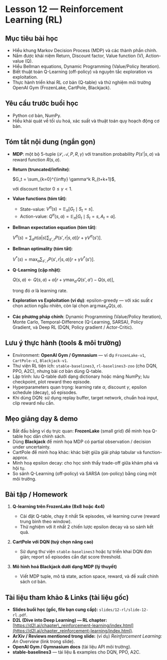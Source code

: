 # Lesson 12 — Reinforcement Learning (RL)

## Mục tiêu bài học

* Hiểu khung Markov Decision Process (MDP) và các thành phần chính.
* Nắm được khái niệm Return, Discount factor, Value function (V), Action-value (Q).
* Hiểu Bellman equations, Dynamic Programming (Value/Policy Iteration).
* Biết thuật toán Q-Learning (off-policy) và nguyên tắc exploration vs exploitation.
* Thực hành triển khai RL cơ bản (Q-table) và thử nghiệm môi trường OpenAI Gym (FrozenLake, CartPole, Blackjack).

## Yêu cầu trước buổi học

* Python cơ bản, NumPy.
* Hiểu khái quát về tối ưu hoá, xác suất và thuật toán quy hoạch động cơ bản.

## Tóm tắt nội dung (ngắn gọn)

* **MDP**: một bộ 5-tuple $(\mathcal S,\mathcal A, P, R, \gamma)$ với transition probability $P(s'|s,a)$ và reward function $R(s,a)$.

* **Return (truncated/infinite)**:

  $G_t = \sum_{k=0}^{\infty} \gamma^k R_{t+k+1}$,

  với discount factor $0\le\gamma<1$.

* **Value functions (tóm tắt)**:

  * State-value: $V^{\pi}(s)=\mathbb{E}_{\pi}[G_t\mid S_t=s]$.
  * Action-value: $Q^{\pi}(s,a)=\mathbb{E}_{\pi}[G_t\mid S_t=s,A_t=a]$.

* **Bellman expectation equation (tóm tắt)**:

  $V^{\pi}(s)=\sum_a\pi(a|s)\sum_{s',r} P(s',r|s,a)\big[ r + \gamma V^{\pi}(s')\big]$.

* **Bellman optimality (tóm tắt)**:

  $V^*(s)=\max_a \sum_{s',r} P(s',r|s,a)\big[ r + \gamma V^*(s')\big]$.

* **Q-Learning (cập nhật)**:

  $Q(s,a) \leftarrow Q(s,a) + \alpha\big[ r + \gamma \max_{a'} Q(s',a') - Q(s,a) \big]$,

  trong đó $\alpha$ là learning rate.

* **Exploration vs Exploitation (ví dụ)**: epsilon-greedy — với xác suất $\epsilon$ chọn action ngẫu nhiên, còn lại chọn $\arg\max_a Q(s,a)$.

* **Các phương pháp chính**: Dynamic Programming (Value/Policy Iteration), Monte Carlo, Temporal-Difference (Q-Learning, SARSA), Policy Gradient, và Deep RL (DQN, Policy gradient / Actor-Critic).

## Lưu ý thực hành (tools & môi trường)

* Environment: **OpenAI Gym / Gymnasium** — ví dụ `FrozenLake-v1`, `CartPole-v1`, `Blackjack-v1`.
* Thư viện RL tiện ích: `stable-baselines3`, `rl-baselines3-zoo` (cho DQN, PPO, A2C), nhưng bài cơ bản dùng Q-table.
* Lập trình: lưu Q-table dưới dạng dictionary hoặc mảng NumPy; lưu checkpoint, plot reward theo episode.
* Hyperparameters quan trọng: learning rate $\alpha$, discount $\gamma$, epsilon schedule (decay), số episodes.
* Khi dùng DQN: sử dụng replay buffer, target network, chuẩn hoá input, clip reward nếu cần.

## Mẹo giảng dạy & demo

* Bắt đầu bằng ví dụ trực quan: **FrozenLake** (small grid) để minh họa Q-table học dần chính sách.
* Dùng **Blackjack** để minh họa MDP có partial observation / decision under uncertainty.
* CartPole để minh hoạ khác: khác biệt giữa giải pháp tabular và function-approx.
* Minh hoạ epsilon decay: cho học sinh thấy trade-off giữa khám phá và hội tụ.
* So sánh Q-Learning (off-policy) và SARSA (on-policy) bằng cùng một môi trường.

## Bài tập / Homework

1. **Q-learning trên FrozenLake (8x8 hoặc 4x4)**

   * Cài đặt Q-table, chạy ít nhất 5k episodes, vẽ learning curve (reward trung bình theo window).
   * Thử nghiệm với ít nhất 2 chiến lược epsilon decay và so sánh kết quả.
2. **CartPole với DQN (tuỳ chọn nâng cao)**

   * Sử dụng thư viện `stable-baselines3` hoặc tự triển khai DQN đơn giản; report số episodes cần đạt score threshold.
3. **Mô hình hoá Blackjack dưới dạng MDP (lý thuyết)**

   * Viết MDP tuple, mô tả state, action space, reward, và đề xuất chính sách cơ bản.

## Tài liệu tham khảo & Links (tài liệu gốc)

* **Slides buổi học (gốc, file bạn cung cấp):** `slides/12-rl/slide-12-rl.pdf`.
* **D2L (Dive into Deep Learning) — RL chapter:** [https://d2l.ai/chapter\_reinforcement-learning/index.html](https://d2l.ai/chapter_reinforcement-learning/index.html).
* **ArXiv / Reviews mentioned trong slide:** (ví dụ) *Reinforcement Learning: An Overview* (link trong slide).
* **OpenAI Gym / Gymnasium docs** (tài liệu API môi trường).
* **stable-baselines3** — tài liệu & examples cho DQN, PPO, A2C.

